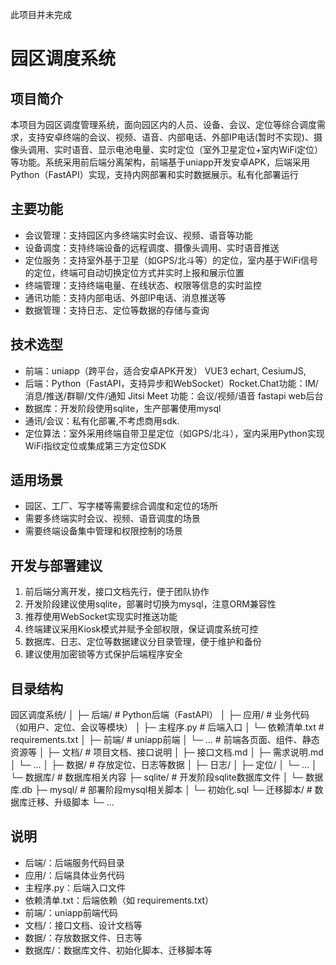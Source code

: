 此项目并未完成

# 园区调度系统

## 项目简介
本项目为园区调度管理系统，面向园区内的人员、设备、会议、定位等综合调度需求，支持安卓终端的会议、视频、语音、内部电话、外部IP电话(暂时不实现)、摄像头调用、实时语音、显示电池电量、实时定位（室外卫星定位+室内WiFi定位）等功能。系统采用前后端分离架构，前端基于uniapp开发安卓APK，后端采用Python（FastAPI）实现，支持内网部署和实时数据展示。私有化部署运行

## 主要功能
- 会议管理：支持园区内多终端实时会议、视频、语音等功能
- 设备调度：支持终端设备的远程调度、摄像头调用、实时语音推送
- 定位服务：支持室外基于卫星（如GPS/北斗等）的定位，室内基于WiFi信号的定位，终端可自动切换定位方式并实时上报和展示位置
- 终端管理：支持终端电量、在线状态、权限等信息的实时监控
- 通讯功能：支持内部电话、外部IP电话、消息推送等
- 数据管理：支持日志、定位等数据的存储与查询

## 技术选型
- 前端：uniapp（跨平台，适合安卓APK开发） VUE3 echart, CesiumJS,
- 后端：Python（FastAPI，支持异步和WebSocket）Rocket.Chat功能：IM/消息/推送/群聊/文件/通知    Jitsi Meet 功能：会议/视频/语音 fastapi web后台
- 数据库：开发阶段使用sqlite，生产部署使用mysql
- 通讯/会议：私有化部署,不考虑商用sdk.
- 定位算法：室外采用终端自带卫星定位（如GPS/北斗），室内采用Python实现WiFi指纹定位或集成第三方定位SDK

## 适用场景
- 园区、工厂、写字楼等需要综合调度和定位的场所
- 需要多终端实时会议、视频、语音调度的场景
- 需要终端设备集中管理和权限控制的场景

## 开发与部署建议
1. 前后端分离开发，接口文档先行，便于团队协作
2. 开发阶段建议使用sqlite，部署时切换为mysql，注意ORM兼容性
3. 推荐使用WebSocket实现实时推送功能
4. 终端建议采用Kiosk模式并赋予全部权限，保证调度系统可控
5. 数据库、日志、定位等数据建议分目录管理，便于维护和备份
6. 建议使用加密锁等方式保护后端程序安全

## 目录结构

园区调度系统/
│
├─ 后端/                # Python后端（FastAPI）
│    ├─ 应用/           # 业务代码（如用户、定位、会议等模块）
│    ├─ 主程序.py       # 后端入口
│    └─ 依赖清单.txt    # requirements.txt
│
├─ 前端/                # uniapp前端
│    └─ ...             # 前端各页面、组件、静态资源等
│
├─ 文档/                # 项目文档、接口说明
│    ├─ 接口文档.md
│    ├─ 需求说明.md
│    └─ ...
│
├─ 数据/                # 存放定位、日志等数据
│    ├─ 日志/
│    ├─ 定位/
│    └─ ...
│
└─ 数据库/              # 数据库相关内容
     ├─ sqlite/         # 开发阶段sqlite数据库文件
     │    └─ 数据库.db
     ├─ mysql/          # 部署阶段mysql相关脚本
     │    └─ 初始化.sql
     └─ 迁移脚本/       # 数据库迁移、升级脚本
          └─ ...

## 说明
- 后端/：后端服务代码目录
- 应用/：后端具体业务代码
- 主程序.py：后端入口文件
- 依赖清单.txt：后端依赖（如 requirements.txt）
- 前端/：uniapp前端代码
- 文档/：接口文档、设计文档等
- 数据/：存放数据文件、日志等
- 数据库/：数据库文件、初始化脚本、迁移脚本等
